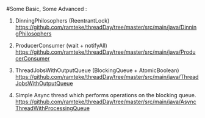 #Some Basic, Some Advanced  :

1. DinningPhilosophers (ReentrantLock) 
		https://github.com/ramteke/threadDay/tree/master/src/main/java/DinningPhilosophers
		
2. ProducerConsumer (wait + notifyAll)
		https://github.com/ramteke/threadDay/tree/master/src/main/java/ProducerConsumer
		
3. ThreadJobsWithOutputQueue (BlockingQueue + AtomicBoolean)
		https://github.com/ramteke/threadDay/tree/master/src/main/java/ThreadJobsWithOutputQueue
		
4. Simple Async thread which performs operations on the blocking queue.
                https://github.com/ramteke/threadDay/tree/master/src/main/java/AsyncThreadWithProcessingQueue
